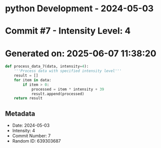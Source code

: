 ﻿# python Development - 2024-05-03
# Commit #7 - Intensity Level: 4
# Generated on: 2025-06-07 11:38:20
```python
def process_data_7(data, intensity=4):
    '''Process data with specified intensity level'''
    result = []
    for item in data:
        if item > 0:
            processed = item * intensity + 39
            result.append(processed)
    return result
```
## Metadata
- Date: 2024-05-03
- Intensity: 4
- Commit Number: 7
- Random ID: 639303687
